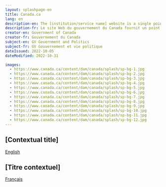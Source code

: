 ```yaml
---
layout: splashpage-en
title: Canada.ca
lang: en
description-en: The [institution/service name] website is a single point of access [contextual description].
description-fr: Le site Web du gouvernement du Canada fournit un point d'accès complet à tous les programmes, services, départements, ministères et organismes du gouvernement du Canada.
creator-en: Government of Canada
creator-fr: Gouvernement du Canada
subject-en: GV Government and Politics
subject-fr: GV Gouvernement et vie politique
dateIssued: 2022-10-05
dateModified: 2022-10-31

images:
  - https://www.canada.ca/content/dam/canada/splash/sp-bg-1.jpg
  - https://www.canada.ca/content/dam/canada/splash/sp-bg-2.jpg
  - https://www.canada.ca/content/dam/canada/splash/sp-bg-3.jpg
  - https://www.canada.ca/content/dam/canada/splash/sp-bg-4.jpg
  - https://www.canada.ca/content/dam/canada/splash/sp-bg-5.jpg
  - https://www.canada.ca/content/dam/canada/splash/sp-bg-6.jpg
  - https://www.canada.ca/content/dam/canada/splash/sp-bg-7.jpg
  - https://www.canada.ca/content/dam/canada/splash/sp-bg-8.jpg
  - https://www.canada.ca/content/dam/canada/splash/sp-bg-9.jpg
  - https://www.canada.ca/content/dam/canada/splash/sp-bg-10.jpg
  - https://www.canada.ca/content/dam/canada/splash/sp-bg-11.jpg
  - https://www.canada.ca/content/dam/canada/splash/sp-bg-12.jpg
---
```

<div class="row wb-eqht-grd">
  <section class="col-sm-6 text-sm-right">
    <h2 class="hght-inhrt h4">[Contextual title]</h2>
    <p><a href="../home/home-en.html" class="btn btn-primary" translate="no">English</a></p>
  </section>
    <section class="col-sm-6" lang="fr">
    <h2 class="hght-inhrt h4">[Titre contextuel]</h2>
    <p><a href="../home/home-fr.html" class="btn btn-primary" translate="no">Français</a></p>
  </section>
</div>
